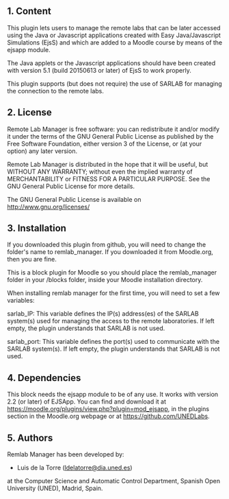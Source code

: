 ## 1. Content

This plugin lets users to manage the remote labs that can be later accessed using the Java or Javascript applications
created with Easy Java/Javascript Simulations (EjsS) and which are added to a Moodle course by means of the ejsapp module.

The Java applets or the Javascript applications should have been created with version 5.1 (build 20150613 or later) of
EjsS to work properly.

This plugin supports (but does not require) the use of SARLAB for managing the connection to the remote labs.

## 2. License

Remote Lab Manager is free software: you can redistribute it and/or modify it under the terms of the GNU General
Public License as published by the Free Software Foundation, either version 3 of the License, or (at your option) any
later version.

Remote Lab Manager is distributed in the hope that it will be useful, but WITHOUT ANY WARRANTY; without even the
implied warranty of MERCHANTABILITY or FITNESS FOR A PARTICULAR PURPOSE.  See the GNU General Public License for more
details.

The GNU General Public License is available on <http://www.gnu.org/licenses/>

## 3. Installation

If you downloaded this plugin from github, you will need to change the folder's name to remlab_manager. If you
downloaded it from Moodle.org, then you are fine.

This is a block plugin for Moodle so you should place the remlab_manager folder in your /blocks folder, inside
your Moodle installation directory.

When installing remlab manager for the first time, you will need to set a few variables:

   sarlab_IP:	  	This variable defines the IP(s) address(es) of the SARLAB system(s) used for managing the access to
                    the remote laboratories. If left empty, the plugin understands that SARLAB is not used.

   sarlab_port:		This variable defines the port(s) used to communicate with the SARLAB system(s). If left empty, the
                    plugin understands that SARLAB is not used.

## 4. Dependencies

This block needs the ejsapp module to be of any use. It works with version 2.2 (or later) of EJSApp. You can find and
download it at https://moodle.org/plugins/view.php?plugin=mod_ejsapp, in the plugins section in the Moodle.org webpage
or at https://github.com/UNEDLabs.

## 5. Authors

Remlab Manager has been developed by:
  - Luis de la Torre (ldelatorre@dia.uned.es)

at the Computer Science and Automatic Control Department, Spanish Open University (UNED), Madrid, Spain.
